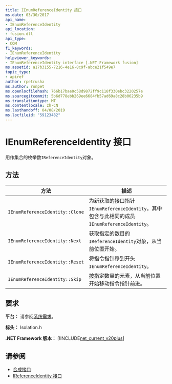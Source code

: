 ```yaml
---
title: IEnumReferenceIdentity 接口
ms.date: 03/30/2017
api_name:
- IEnumReferenceIdentity
api_location:
- fusion.dll
api_type:
- COM
f1_keywords:
- IEnumReferenceIdentity
helpviewer_keywords:
- IEnumReferenceIdentity interface [.NET Framework fusion]
ms.assetid: a17b3155-7216-4e16-8c9f-abce21f549e7
topic_type:
- apiref
author: rpetrusha
ms.author: ronpet
ms.openlocfilehash: 766b17bae0c58d9872ff9c118f330ebc3220257e
ms.sourcegitcommit: 5b6d778ebb269ee6684fb57ad69a8c28b06235b9
ms.translationtype: MT
ms.contentlocale: zh-CN
ms.lasthandoff: 04/08/2019
ms.locfileid: "59123482"
---
```

# <a name="ienumreferenceidentity-interface"></a>IEnumReferenceIdentity 接口
用作集合的枚举数`IReferenceIdentity`对象。  
  
## <a name="methods"></a>方法  
  
|方法|描述|  
|------------|-----------------|  
|`IEnumReferenceIdentity::Clone`|为新获取的接口指针`IEnumReferenceIdentity`，其中包含与此相同的成员`IEnumReferenceIdentity`。|  
|`IEnumReferenceIdentity::Next`|获取指定的数目的`IReferenceIdentity`对象，从当前位置开始。|  
|`IEnumReferenceIdentity::Reset`|将指令指针移到开头`IEnumReferenceIdentity`。|  
|`IEnumReferenceIdentity::Skip`|按指定数量的元素，从当前位置开始移动指令指针前进。|  
  
## <a name="requirements"></a>要求  
 **平台：** 请参阅[系统需求](../../../../docs/framework/get-started/system-requirements.md)。  
  
 **标头：** Isolation.h  
  
 **.NET Framework 版本：** [!INCLUDE[net_current_v20plus](../../../../includes/net-current-v20plus-md.md)]  
  
## <a name="see-also"></a>请参阅

- [合成接口](../../../../docs/framework/unmanaged-api/fusion/fusion-interfaces.md)
- [IReferenceIdentity 接口](../../../../docs/framework/unmanaged-api/fusion/ireferenceidentity-interface.md)
